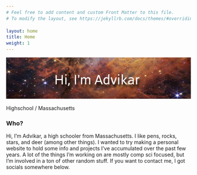 ```yaml
---
# Feel free to add content and custom Front Matter to this file.
# To modify the layout, see https://jekyllrb.com/docs/themes/#overriding-theme-defaults

layout: home
title: Home
weight: 1
---
```


<img src="/img/banner.jpg" alt="">

Highschool / Massachusetts 

### Who?
<div class="bio animate__animated animate__shakeX">
        <p class="bio-text">
          Hi, I’m Advikar, a high schooler from Massachusetts. I like pens, rocks, stars, and deer (among other things). I wanted to try making a personal website to hold some info and projects I’ve accumulated over the past few years. A lot of the things I’m working on are mostly comp sci focused, but I’m involved in a ton of other random stuff. If you want to contact me, I got socials somewhere below. 
        </p>
      </div>

<script src="https://kit.fontawesome.com/9e06b409af.js" crossorigin="anonymous"></script>
<a href="https://github.com/{{ site.github_username }}" title="GitHub"><i class="fa-brands fa-github"></i></a>
<a href="https://open.spotify.com/user/{{ site.spotify_id }}" title="Last FM"><i class="fa-brands fa-spotify"></i></a>
<a href="https://discord.com/users/{{ site.discord_id }}" title="Discord"><i class="fa-brands fa-discord"></i></a>


            